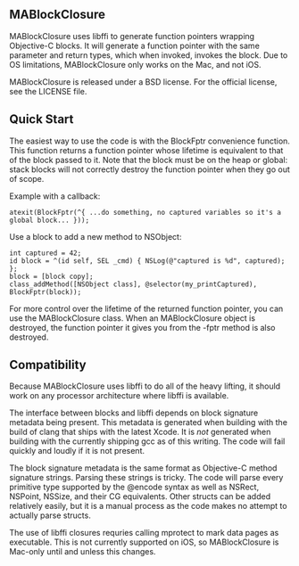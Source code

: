 MABlockClosure
-----------

MABlockClosure uses libffi to generate function pointers wrapping Objective-C blocks. It will generate a function pointer with the same parameter and return types, which when invoked, invokes the block. Due to OS limitations, MABlockClosure only works on the Mac, and not iOS.

MABlockClosure is released under a BSD license. For the official license, see the LICENSE file.

Quick Start
-----------

The easiest way to use the code is with the BlockFptr convenience function. This function returns a function pointer whose lifetime is equivalent to that of the block passed to it. Note that the block must be on the heap or global: stack blocks will not correctly destroy the function pointer when they go out of scope.

Example with a callback:

    atexit(BlockFptr(^{ ...do something, no captured variables so it's a global block... }));

Use a block to add a new method to NSObject:

    int captured = 42;
    id block = ^(id self, SEL _cmd) { NSLog(@"captured is %d", captured); };
    block = [block copy];
    class_addMethod([NSObject class], @selector(my_printCaptured), BlockFptr(block));

For more control over the lifetime of the returned function pointer, you can use the MABlockClosure class. When an MABlockClosure object is destroyed, the function pointer it gives you from the -fptr method is also destroyed.

Compatibility
-------------

Because MABlockClosure uses libffi to do all of the heavy lifting, it should work on any processor architecture where libffi is available.

The interface between blocks and libffi depends on block signature metadata being present. This metadata is generated when building with the build of clang that ships with the latest Xcode. It is *not* generated when building with the currently shipping gcc as of this writing. The code will fail quickly and loudly if it is not present.

The block signature metadata is the same format as Objective-C method signature strings. Parsing these strings is tricky. The code will parse every primitive type supported by the @encode syntax as well as NSRect, NSPoint, NSSize, and their CG equivalents. Other structs can be added relatively easily, but it is a manual process as the code makes no attempt to actually parse structs.

The use of libffi closures requries calling mprotect to mark data pages as executable. This is not currently supported on iOS, so MABlockClosure is Mac-only until and unless this changes.
